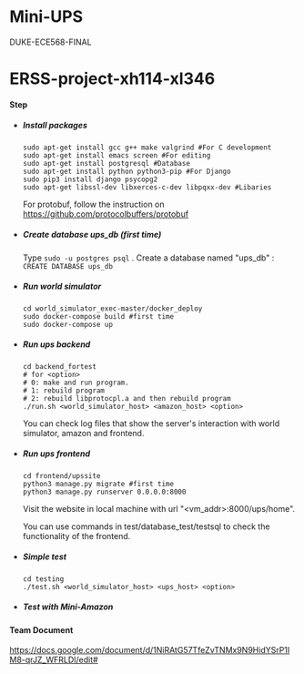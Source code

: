 # Mini-UPS
DUKE-ECE568-FINAL
# ERSS-project-xh114-xl346

#### Step

- ##### Install packages

  ```shell
  sudo apt-get install gcc g++ make valgrind #For C development
  sudo apt-get install emacs screen #For editing
  sudo apt-get install postgresql #Database
  sudo apt-get install python python3-pip #For Django
  sudo pip3 install django psycopg2
  sudo apt-get libssl-dev libxerces-c-dev libpqxx-dev #Libaries
  ```

  For protobuf,  follow the instruction on https://github.com/protocolbuffers/protobuf

- ##### Create database ups_db (first time)

  Type `sudo -u postgres psql` . Create a database named "ups_db" : `CREATE DATABASE ups_db`

- ##### Run world simulator

  ```shell
  cd world_simulator_exec-master/docker_deploy
  sudo docker-compose build #first time
  sudo docker-compose up
  ```

- ##### Run ups backend

   ```shell
   cd backend_fortest
   # for <option>
   # 0: make and run program.
   # 1: rebuild program
   # 2: rebuild libprotocpl.a and then rebuild program
   ./run.sh <world_simulator_host> <amazon_host> <option> 
   ```

   You can check log files that show the server's interaction with world simulator, amazon and frontend.

- ##### Run ups frontend

  ```shell
  cd frontend/upssite
  python3 manage.py migrate #first time
  python3 manage.py runserver 0.0.0.0:8000
  ```

  Visit the website in local machine with url "<vm_addr>:8000/ups/home".

  You can use commands in test/database_test/testsql  to check the functionality of the frontend.

- ##### Simple test

   ```shell
   cd testing
   ./test.sh <world_simulator_host> <ups_host> <option> 
   ```

- ##### Test with Mini-Amazon

   

#### Team Document

https://docs.google.com/document/d/1NiRAtG57TfeZvTNMx9N9HidYSrP1IM8-qrJZ_WFRLDI/edit#
